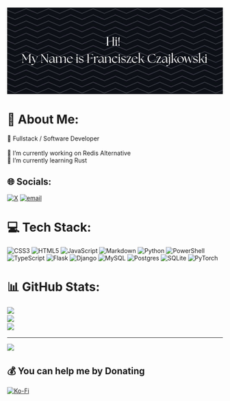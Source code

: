 
![👋 Hello, My Name is Franciszek Czajkowski👋](heder.jpg)
# 💫 About Me:
📌 Fullstack / Software Developer<br><br>🔭 I’m currently working on Redis Alternative<br>🌱 I’m currently learning Rust


## 🌐 Socials:
[![X](https://img.shields.io/badge/X-black.svg?logo=X&logoColor=white)](https://x.com/FCzajkowski) [![email](https://img.shields.io/badge/Email-D14836?logo=gmail&logoColor=white)](mailto:FCzajkowski@proton.me) 

# 💻 Tech Stack:
![CSS3](https://img.shields.io/badge/css3-%231572B6.svg?style=for-the-badge&logo=css3&logoColor=white) ![HTML5](https://img.shields.io/badge/html5-%23E34F26.svg?style=for-the-badge&logo=html5&logoColor=white) ![JavaScript](https://img.shields.io/badge/javascript-%23323330.svg?style=for-the-badge&logo=javascript&logoColor=%23F7DF1E) ![Markdown](https://img.shields.io/badge/markdown-%23000000.svg?style=for-the-badge&logo=markdown&logoColor=white) ![Python](https://img.shields.io/badge/python-3670A0?style=for-the-badge&logo=python&logoColor=ffdd54) ![PowerShell](https://img.shields.io/badge/PowerShell-%235391FE.svg?style=for-the-badge&logo=powershell&logoColor=white) ![TypeScript](https://img.shields.io/badge/typescript-%23007ACC.svg?style=for-the-badge&logo=typescript&logoColor=white) ![Flask](https://img.shields.io/badge/flask-%23000.svg?style=for-the-badge&logo=flask&logoColor=white) ![Django](https://img.shields.io/badge/django-%23092E20.svg?style=for-the-badge&logo=django&logoColor=white) ![MySQL](https://img.shields.io/badge/mysql-4479A1.svg?style=for-the-badge&logo=mysql&logoColor=white) ![Postgres](https://img.shields.io/badge/postgres-%23316192.svg?style=for-the-badge&logo=postgresql&logoColor=white) ![SQLite](https://img.shields.io/badge/sqlite-%2307405e.svg?style=for-the-badge&logo=sqlite&logoColor=white) ![PyTorch](https://img.shields.io/badge/PyTorch-%23EE4C2C.svg?style=for-the-badge&logo=PyTorch&logoColor=white)
# 📊 GitHub Stats:
![](https://github-readme-stats.vercel.app/api?username=FCzajkowski&theme=transparent&hide_border=true&include_all_commits=false&count_private=false)<br/>
![](https://nirzak-streak-stats.vercel.app/?user=FCzajkowski&theme=transparent&hide_border=true)<br/>
![](https://github-readme-stats.vercel.app/api/top-langs/?username=FCzajkowski&theme=transparent&hide_border=true&include_all_commits=false&count_private=false&layout=compact)

---
[![](https://visitcount.itsvg.in/api?id=FCzajkowski&icon=0&color=0)](https://visitcount.itsvg.in)

  ## 💰 You can help me by Donating
  [![Ko-Fi](https://img.shields.io/badge/Ko--fi-F16061?style=for-the-badge&logo=ko-fi&logoColor=white)](https://ko-fi.com/FCzajkowski) 

<!-- Proudly created with GPRM ( https://gprm.itsvg.in ) -->

